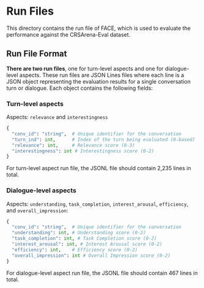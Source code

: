 # Run Files


This directory contains the run file of FACE, which is used to evaluate the performance against the CRSArena-Eval dataset.


## Run File Format

**There are two run files**, one for turn-level aspects and one for dialogue-level aspects.
These run files are JSON Lines files where each line is a JSON object representing the evaluation results for a single conversation turn or dialogue. Each object contains the following fields:

### Turn-level aspects

Aspects: `relevance` and `interestingness`

```python
{
  "conv_id": "string",  # Unique identifier for the conversation
  "turn_ind": int,      # Index of the turn being evaluated (0-based)
  "relevance": int,     # Relevance score (0-3)
  "interestingness": int # Interestingness score (0-2)
}
```

For turn-level aspect run file, the JSONL file should contain 2,235 lines in total.

### Dialogue-level aspects

Aspects: `understanding`, `task_completion`, `interest_arousal`, `efficiency`, and `overall_impression`:

```python
{
  "conv_id": "string",  # Unique identifier for the conversation
  "understanding": int, # Understanding score (0-2)
  "task_completion": int, # Task Completion score (0-2)
  "interest_arousal": int, # Interest Arousal score (0-2)
  "efficiency": int,    # Efficiency score (0-2)
  "overall_impression": int # Overall Impression score (0-2)
}
```

For dialogue-level aspect run file, the JSONL file should contain 467 lines in total.